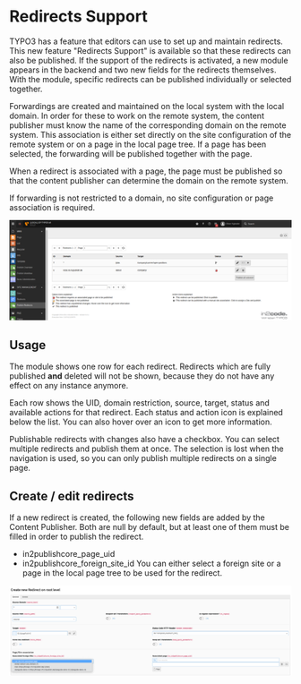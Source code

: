 # Redirects Support

TYPO3 has a feature that editors can use to set up and maintain redirects.
This new feature "Redirects Support" is available so that these redirects can also be published.
If the support of the redirects is activated, a new module appears in the backend and two new fields for the redirects
themselves. With the module, specific redirects can be published individually or selected together.

Forwardings are created and maintained on the local system with the local domain. In order for these to work on the
remote system, the content publisher must know the name of the corresponding domain on the remote system. This
association is either set directly on the site configuration of the remote system or on a page in the local page tree.
If a page has been selected, the forwarding will be published together with the page.

When a redirect is associated with a page, the page must be published so that the content publisher can determine the
domain on the remote system.

If forwarding is not restricted to a domain, no site configuration or page association is required.

![Publish Redirects Module](_img/publish_redirects_module.png)

## Usage

The module shows one row for each redirect. Redirects which are fully published **and** deleted will not be shown,
because they do not have any effect on any instance anymore.

Each row shows the UID, domain restriction, source, target, status and available actions for that redirect.
Each status and action icon is explained below the list. You can also hover over an icon to get more information.

Publishable redirects with changes also have a checkbox. You can select multiple redirects and publish them at once.
The selection is lost when the navigation is used, so you can only publish multiple redirects on a single page.

## Create / edit redirects
If a new redirect is created, the following new fields are added by the Content Publisher. Both are null by default,
but at least one of them must be filled in order to publish the redirect.
* in2publishcore_page_uid
* in2publishcore_foreign_site_id
You can either select a foreign site or a page in the local page tree to be used for the redirect.

![New Redirect Fields](_img/new_redirect.png)
